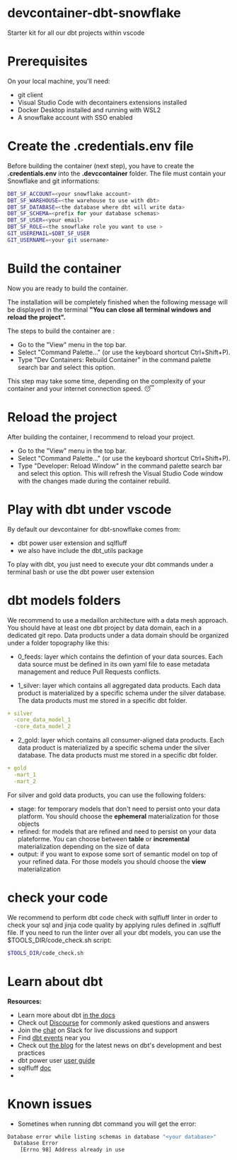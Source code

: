 # devcontainer-dbt-snowflake
Starter kit for all our dbt projects within vscode

# Prerequisites
On your local machine, you'll need:
- git client
- Visual Studio Code with decontainers extensions installed
- Docker Desktop installed and running with WSL2
- A snowflake account with SSO enabled

# Create the .credentials.env file
Before building the container (next step), you have to create the **.credentials.env** into the **.devccontainer** folder.
The file must contain your Snowflake and git informations:

```bash
DBT_SF_ACCOUNT=<your snowflake account>
DBT_SF_WAREHOUSE=<the warehouse to use with dbt>
DBT_SF_DATABASE=<the database where dbt will write data>
DBT_SF_SCHEMA=<prefix for your database schemas>
DBT_SF_USER=<your email>
DBT_SF_ROLE=<the snowflake role you want to use >
GIT_USEREMAIL=$DBT_SF_USER
GIT_USERNAME=<your git username>
```

# Build the container
Now you are ready to build the container.

The installation will be completely finished when the following message will be displayed in the terminal **"You can close all terminal windows and reload the project".**

The steps to build the container are :
- Go to the "View" menu in the top bar.
- Select "Command Palette..." (or use the keyboard shortcut Ctrl+Shift+P).
- Type "Dev Containers: Rebuild Container" in the command palette search bar and select this option.

This step may take some time, depending on the complexity of your container and your internet connection speed. 😴

# Reload the project
After building the container, I recommend to reload your project.
- Go to the "View" menu in the top bar.
- Select "Command Palette..." (or use the keyboard shortcut Ctrl+Shift+P).
- Type "Developer: Reload Window" in the command palette search bar and select this option.
This will refresh the Visual Studio Code window with the changes made during the container rebuild.

# Play with dbt under vscode
By default our devcontainer for dbt-snowflake comes from:
- dbt power user extension and sqlfluff
- we also have include the dbt_utils package

To play with dbt, you just need to execute your dbt commands under a terminal bash or use the dbt power user extension

# dbt models folders
We recommend to use a medaillon architecture with a data mesh approach.
You should have at least one dbt project by data domain, each in a dedicated git repo.
Data products under a data domain should be organized under a folder topography like this:

- 0_feeds: layer which contains the defintion of your data sources. Each data source must be defined in its own yaml file to ease metadata management and reduce Pull Requests conflicts.

- 1_silver: layer which contains all aggregated data products. Each data product is materialized by a specific schema under the silver database. The data products must me stored in a specific dbt folder.
~~~yaml
+ silver
  -core_data_model_1
  -core_data_model_2
~~~

- 2_gold: layer which contains all consumer-aligned data products. Each data product is materialized by a specific schema under the silver database. The data products must me stored in a specific dbt folder.
~~~yaml
+ gold
  -mart_1
  -mart_2
~~~

For silver and gold data products, you can use the following folders:
- stage: for temporary models that don't need to persist onto your data platform. You should choose the **ephemeral** materialization for those objects
- refined: for models that are refined and need to persist on your data plateforme. You can choose between **table** or **incremental** materialization depending on the size of data
- output: if you want to expose some sort of semantic model on top of your refined data. For those models you should choose the **view** materialization

# check your code
We recommend to perform dbt code check with sqlfluff linter in order to check your sql and jinja code quality by applying rules defined in .sqlfluff file.
If you need to run the linter over all your dbt models, you can use the $TOOLS_DIR/code_check.sh script:
~~~bash
$TOOLS_DIR/code_check.sh
~~~

# Learn about dbt
**Resources:**
- Learn more about dbt [in the docs](https://docs.getdbt.com/docs/introduction)
- Check out [Discourse](https://discourse.getdbt.com/) for commonly asked questions and answers
- Join the [chat](https://community.getdbt.com/) on Slack for live discussions and support
- Find [dbt events](https://events.getdbt.com) near you
- Check out [the blog](https://blog.getdbt.com/) for the latest news on dbt's development and best practices
- dbt power user [user guide](https://github.com/AltimateAI/vscode-dbt-power-user#HOW-TO-SETUP-THE-EXTENSION)
- sqlfluff [doc](https://github.com/sqlfluff/sqlfluff)
-
# Known issues
- Sometines when running dbt command you will get the error:
~~~bash
Database error while listing schemas in database "<your database>"
  Database Error
    [Errno 98] Address already in use
~~~
